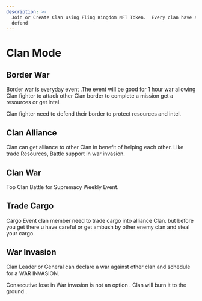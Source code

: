 ```yaml
---
description: >-
  Join or Create Clan using Fling Kingdom NFT Token.  Every clan have a land to
  defend
---
```


# Clan Mode

## Border War

Border war is everyday event .The event will be good for 1 hour war  allowing Clan fighter to attack other Clan border to complete a mission get a resources or get intel.&#x20;

Clan fighter need to defend their border to protect resources and intel.

## Clan Alliance

&#x20;Clan can get alliance to other Clan in benefit of helping each other. Like trade Resources, Battle support in war invasion.&#x20;

## Clan War&#x20;

Top Clan Battle for Supremacy Weekly Event.

## Trade Cargo&#x20;

Cargo Event clan member need to trade cargo into alliance Clan. but before you get there u have  careful or   get ambush by other enemy clan and steal your cargo.&#x20;

## War Invasion

&#x20;Clan Leader or General can declare a war against other clan and schedule for a WAR INVASION.&#x20;

Consecutive lose in War invasion is not an option . Clan will burn it to the ground .

## &#x20;
